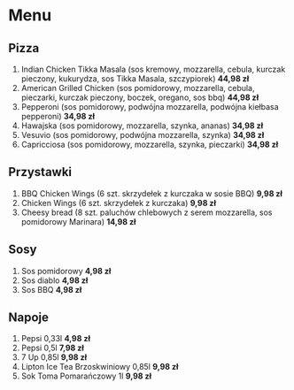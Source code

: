 # Menu

## Pizza

1. Indian Chicken Tikka Masala (sos kremowy, mozzarella, cebula, kurczak pieczony, kukurydza, sos Tikka Masala, szczypiorek) **44,98 zł**
2. American Grilled Chicken (sos pomidorowy, mozzarella, cebula, pieczarki, kurczak pieczony, boczek, oregano, sos bbq) **44,98 zł**
3. Pepperoni (sos pomidorowy, podwójna mozzarella, podwójna kiełbasa pepperoni) **34,98 zł**
4. Hawajska (sos pomidorowy, mozzarella, szynka, ananas) **34,98 zł**
5. Vesuvio (sos pomidorowy, podwójna mozzarella, szynka) **34,98 zł**
6. Capricciosa (sos pomidorowy, mozzarella, szynka, pieczarki) **34,98 zł**

## Przystawki

1. BBQ Chicken Wings (6 szt. skrzydełek z kurczaka w sosie BBQ) **9,98 zł**
2. Chicken Wings (6 szt. skrzydełek z kurczaka) **9,98 zł**
3. Cheesy bread (8 szt. paluchów chlebowych z serem mozzarella, sos pomidorowy Marinara) **14,98 zł**

## Sosy

1. Sos pomidorowy **4,98 zł**
2. Sos diablo **4,98 zł**
3. Sos BBQ **4,98 zł**

## Napoje

1. Pepsi 0,33l **4,98 zł**
2. Pepsi 0,5l **7,98 zł**
3. 7 Up 0,85l **9,98 zł**
4. Lipton Ice Tea Brzoskwiniowy 0,85l **9,98 zł**
5. Sok Toma Pomarańczowy 1l **9,98 zł**
